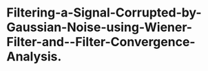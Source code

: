 # Filtering-a-Signal-Corrupted-by-Gaussian-Noise-using-Wiener-Filter-and--Filter-Convergence-Analysis.